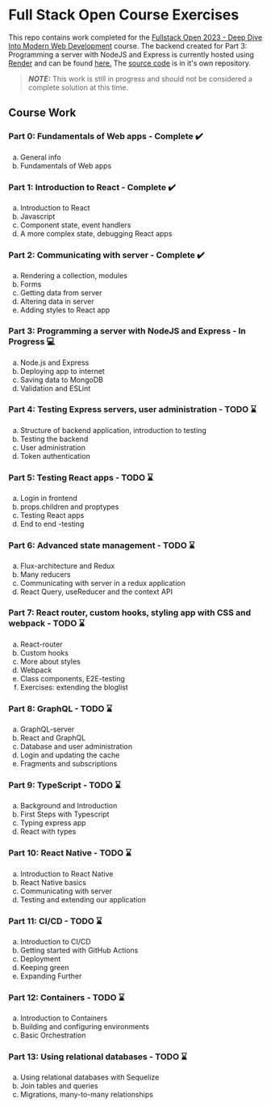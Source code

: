# Full Stack Open Course Exercises

This repo contains work completed for the [Fullstack Open 2023 - Deep Dive Into Modern Web Development](https://fullstackopen.com/en/) course. The backend created for Part 3: Programming a server with NodeJS and Express is currently hosted using [Render](https://render.com/) and can be found [here.](https://phonebook-backend-render.onrender.com) The [source code](https://github.com/jaggerharness/phonebook-backend) is in it's own repository.

> **_NOTE:_**  This work is still in progress and should not be considered a complete solution at this time.

## **Course Work**

### Part 0: Fundamentals of Web apps - Complete ✔️

<ol type="a">
 <li>General info</li>
 <li>Fundamentals of Web apps</li>
</ol>

### Part 1: Introduction to React - Complete ✔️

<ol type="a">
  <li>Introduction to React</li>
  <li>Javascript</li>
  <li>Component state, event handlers</li>
  <li>A more complex state, debugging React apps</li>
</ol>

### Part 2: Communicating with server - Complete ✔️

<ol type="a">
  <li>Rendering a collection, modules</li>
  <li>Forms</li>
  <li>Getting data from server</li>
  <li>Altering data in server</li>
  <li>Adding styles to React app</li>
</ol>

### Part 3: Programming a server with NodeJS and Express - In Progress 💻

<ol type="a">
  <li>Node.js and Express</li>
  <li>Deploying app to internet</li>
  <li>Saving data to MongoDB</li>
  <li>Validation and ESLint</li>
</ol>

### Part 4: Testing Express servers, user administration - TODO ⌛

<ol type="a">
  <li>Structure of backend application, introduction to testing</li>
  <li>Testing the backend</li>
  <li>User administration</li>
  <li>Token authentication</li>
</ol>

### Part 5: Testing React apps - TODO ⌛

<ol type="a">
  <li>Login in frontend</li>
  <li>props.children and proptypes</li>
  <li>Testing React apps</li>
 <li>End to end -testing</li>
</ol>

### Part 6: Advanced state management - TODO ⌛

<ol type="a">
 <li>Flux-architecture and Redux</li>
 <li>Many reducers</li>
 <li>Communicating with server in a redux application</li>
 <li>React Query, useReducer and the context API</li>
</ol>

### Part 7: React router, custom hooks, styling app with CSS and webpack - TODO ⌛

<ol type="a">
 <li>React-router</li>
 <li>Custom hooks</li>
 <li>More about styles</li>
 <li>Webpack</li>
 <li>Class components, E2E-testing</li>
 <li>Exercises: extending the bloglist</li>
</ol>

### Part 8: GraphQL - TODO ⌛

<ol type="a">
 <li>GraphQL-server</li>
 <li>React and GraphQL</li>
 <li>Database and user administration</li>
 <li>Login and updating the cache</li>
 <li>Fragments and subscriptions</li>
</ol>

### Part 9: TypeScript - TODO ⌛

<ol type="a">
 <li>Background and Introduction</li>
 <li>First Steps with Typescript</li>
 <li>Typing express app</li>
 <li>React with types</li>
</ol>

### Part 10: React Native - TODO ⌛

<ol type="a">
 <li>Introduction to React Native</li>
 <li>React Native basics</li>
 <li>Communicating with server</li>
 <li>Testing and extending our application</li>
</ol>

### Part 11: CI/CD - TODO ⌛

<ol type="a">
 <li>Introduction to CI/CD</li>
 <li>Getting started with GitHub Actions</li>
 <li>Deployment</li>
 <li>Keeping green</li>
 <li>Expanding Further</li>
</ol>

### Part 12: Containers - TODO ⌛

<ol type="a">
 <li>Introduction to Containers</li>
 <li>Building and configuring environments</li>
 <li>Basic Orchestration</li>
</ol>

### Part 13: Using relational databases - TODO ⌛

<ol type="a">
 <li>Using relational databases with Sequelize</li>
 <li>Join tables and queries</li>
 <li>Migrations, many-to-many relationships</li>
</ol>
